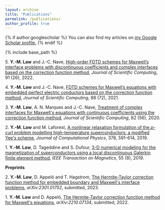 ```yaml
---
layout: archive
title: "Publications"
permalink: /publications/
author_profile: true
---
```


{% if author.googlescholar %}
  You can also find my articles on <u><a href="{{author.googlescholar}}">my Google Scholar profile</a>.</u>
{% endif %}

{% include base_path %}

<!-- {% for post in site.publications reversed %}
  {% include archive-single.html %}
{% endfor %} -->

5\. **Y.-M. Law** and J.-C. Nave, [High-order FDTD schemes for Maxwell’s interface problems with discontinuous coefficients and complex interfaces based on the correction function method](https://link.springer.com/article/10.1007/s10915-022-01797-9), *Journal of Scientific Computing*, 91 (26), 2022.

4\. **Y.-M. Law** and J.-C. Nave, [FDTD schemes for Maxwell’s equations with embedded perfect electric conductors based on the correction function method](https://link.springer.com/article/10.1007/s10915-021-01591-z), *Journal of Scientific Computing*, 88 (72), 2021.

3\. **Y.-M. Law**, A. N. Marques and J.-C. Nave, [Treatment of complex interfaces for Maxwell's equations with continuous coefficients using the correction function method](https://link.springer.com/article/10.1007/s10915-020-01148-6), *Journal of Scientific Computing*, 82 (56), 2020.

2\. **Y.-M. Law** and M. Laforest, [A nonlinear relaxation formulation of the *p*-curl problem modelling high-temperature superconductors: a modified Yee's scheme](https://www.sciencedirect.com/science/article/pii/S002199911830771X), *Journal of Computational Physics*, 378, 591-614, 2019.

1\. **Y.-M. Law**, D. Tageddine and S. Dufour, [3-D numerical modeling for the magnetization of superconductors using a local discontinuous Galerkin finite element method](https://ieeexplore.ieee.org/document/8698808), *IEEE Transaction on Magnetics*, 55 (8), 2019.

**Preprints**

2\. **Y.-M. Law**, D. Appelö and T. Hagstrom, [The Hermite-Taylor correction function method for embedded boundary and Maxwell's interface problems](https://arxiv.org/abs/2301.01752), *arXiv:2301.01752*, submitted, 2023.

1\. **Y.-M. Law** and D. Appelö, [The Hermite-Taylor correction function method for Maxwell's equations](https://arxiv.org/abs/2210.07134), *arXiv:2210.07134*, submitted, 2022.
